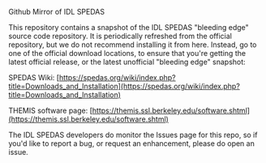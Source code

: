 Github Mirror of IDL SPEDAS

This repository contains a snapshot of the IDL SPEDAS "bleeding edge" source code repository.
It is periodically refreshed from the official repository, but we do not recommend installing it from here.  Instead, go to one of the official 
download locations, to ensure that you're getting the latest official release, or the latest unofficial "bleeding edge" snapshot:

SPEDAS Wiki: [https://spedas.org/wiki/index.php?title=Downloads_and_Installation](https://spedas.org/wiki/index.php?title=Downloads_and_Installation)

THEMIS software page:  [https://themis.ssl.berkeley.edu/software.shtml](https://themis.ssl.berkeley.edu/software.shtml)

The IDL SPEDAS developers do monitor the Issues page for this repo, so if you'd like to report a bug, or request an enhancement, please do open an issue.
